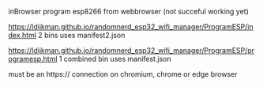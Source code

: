 inBrowser program esp8266  from webbrowser (not succeful working yet)

https://ldijkman.github.io/randomnerd_esp32_wifi_manager/ProgramESP/index.html 2 bins uses manifest2.json

https://ldijkman.github.io/randomnerd_esp32_wifi_manager/ProgramESP/programesp.html 1 combined bin uses manifest.json

must be an https:// connection on chromium, chrome or edge browser
